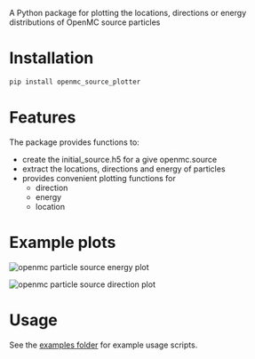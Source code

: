 
A Python package for plotting the locations, directions or energy distributions of OpenMC source particles

# Installation

```bash
pip install openmc_source_plotter
```

# Features

The package provides functions to:

- create the initial_source.h5 for a give openmc.source
- extract the locations, directions and energy of particles
- provides convenient plotting functions for
    - direction
    - energy
    - location

# Example plots

![openmc particle source energy plot](https://user-images.githubusercontent.com/8583900/143615694-a3578115-f8a2-4971-bf26-458177b4f113.png)

![openmc particle source direction plot](https://user-images.githubusercontent.com/8583900/143615706-3b3a8467-0233-42d6-a66c-d536c80a01d8.png)

# Usage

See the [examples folder](https://github.com/fusion-energy/openmc_source_plotter/tree/main/examples) for example usage scripts.
